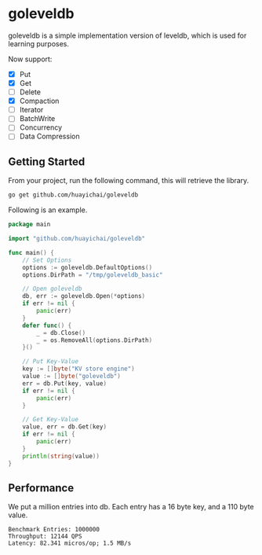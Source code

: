 # goleveldb

goleveldb is a simple implementation version of leveldb, which is used for learning purposes.

Now support: 
- [x] Put
- [x] Get
- [ ] Delete
- [x] Compaction
- [ ] Iterator
- [ ] BatchWrite
- [ ] Concurrency
- [ ] Data Compression

## Getting Started
From your project, run the following command, this will retrieve the library.
```bash
go get github.com/huayichai/goleveldb
```

Following is an example.
```go
package main

import "github.com/huayichai/goleveldb"

func main() {
	// Set Options
	options := goleveldb.DefaultOptions()
	options.DirPath = "/tmp/goleveldb_basic"

	// Open goleveldb
	db, err := goleveldb.Open(*options)
	if err != nil {
		panic(err)
	}
	defer func() {
		_ = db.Close()
		_ = os.RemoveAll(options.DirPath)
	}()

	// Put Key-Value
	key := []byte("KV store engine")
	value := []byte("goleveldb")
	err = db.Put(key, value)
	if err != nil {
		panic(err)
	}

	// Get Key-Value
	value, err = db.Get(key)
	if err != nil {
		panic(err)
	}
	println(string(value))
}
```


## Performance

We put a million entries into db. Each entry has a 16 byte key, and a 110 byte value. 

```
Benchmark Entries: 1000000
Throughput: 12144 QPS
Latency: 82.341 micros/op; 1.5 MB/s
```